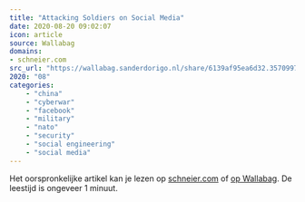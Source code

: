```yaml
---
title: "Attacking Soldiers on Social Media"
date: 2020-08-20 09:02:07
icon: article
source: Wallabag
domains:
- schneier.com
src_url: "https://wallabag.sanderdorigo.nl/share/6139af95ea6d32.35709973"
2020: "08"
categories:
    - "china"
    - "cyberwar"
    - "facebook"
    - "military"
    - "nato"
    - "security"
    - "social engineering"
    - "social media"
---
```

Het oorspronkelijke artikel kan je lezen op [schneier.com](https://www.schneier.com/blog/archives/2019/02/attacking_soldi.html) of [op Wallabag](https://wallabag.sanderdorigo.nl/share/6139af95ea6d32.35709973). De leestijd is ongeveer 1 minuut.